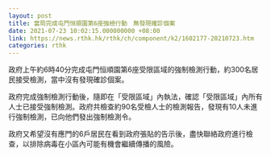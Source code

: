 ```yaml
---
layout: post
title: 當局完成屯門恒順園第6座強檢行動　無發現確診個案
date: 2021-07-23 10:02:15.000000000 +08:00
link: https://news.rthk.hk/rthk/ch/component/k2/1602177-20210723.htm
categories: rthk
---
```


政府上午約6時40分完成屯門恒順園第6座受限區域的強制檢測行動，約300名居民接受檢測，當中沒有發現確診個案。

政府完成強制檢測行動後，隨即在「受限區域」內執法，確認「受限區域」內所有人士已接受強制檢測。政府共檢查約90名受檢人士的檢測報告，發現有10人未進行強制檢測，已向他們發出強制檢測令。

政府又希望沒有應門的6戶居民在看到政府張貼的告示後，盡快聯絡政府進行檢查，以排除病毒在小區內可能有機會繼續傳播的風險。
